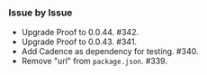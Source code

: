 ### Issue by Issue

 * Upgrade Proof to 0.0.44. #342.
 * Upgrade Proof to 0.0.43. #341.
 * Add Cadence as dependency for testing. #340.
 * Remove "url" from `package.json`. #339.
